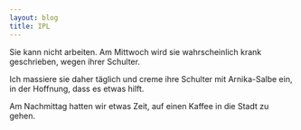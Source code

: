 ```yaml
---
layout: blog
title: IPL
---
```


Sie kann nicht arbeiten. Am Mittwoch wird sie wahrscheinlich krank geschrieben, wegen ihrer Schulter.

Ich massiere sie daher täglich und creme ihre Schulter mit Arnika-Salbe ein, in der Hoffnung, dass es etwas hilft.

Am Nachmittag hatten wir etwas Zeit, auf einen Kaffee in die Stadt zu gehen. 
